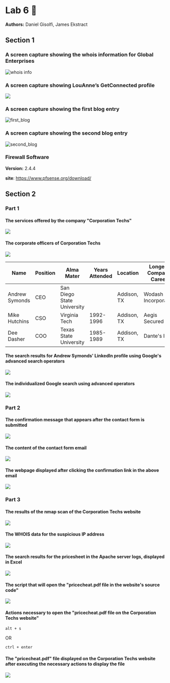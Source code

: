 # Lab 6 :beer:

**Authors:** Daniel Gisolfi, James Ekstract

## Section 1

### A screen capture showing the whois information for Global Enterprises

![whois info](./imgs/whois_info.png)

### A screen capture showing LouAnne’s GetConnected profile

![](./imgs/connected_profile.png)

###  A screen capture showing the first blog entry

![first_blog](./imgs/first_blog.png)

### A screen capture showing the second blog entry

![second_blog](./imgs/second_blog.png)

### Firewall Software

**Version:** 2.4.4

**site**: https://www.pfsense.org/download/



## Section 2

### Part 1

#### The services offered by the company "Corporation Techs"

![](imgs\2.1.1.PNG)



#### The corporate officers of Corporation Techs

![](imgs\2.1.2.PNG)



| Name           | Position | Alma Mater                 | Years Attended | Location    | Longest Company Career |
| -------------- | -------- | -------------------------- | -------------- | ----------- | ---------------------- |
| Andrew Symonds | CEO      | San Diego State University |                | Addison, TX | Wodash Incorporated    |
| Mike Hutchins  | CSO      | Virginia Tech              | 1992-1996      | Addison, TX | Aegis Secured          |
| Dee Dasher     | COO      | Texas State University     | 1985-1989      | Addison, TX | Dante's Inc            |



#### The search results for Andrew Symonds' LinkedIn profile using Google's advanced search operators

![](imgs\2.1.3.PNG)



#### The individualized Google search using advanced operators

![](imgs\2.1.4.PNG)





### Part 2

#### The confirmation message that appears after the contact form is submitted

![](imgs\2.2.1.PNG)



#### The content of the contact form email

![](imgs\2.2.2.PNG)



#### The webpage displayed after clicking the confirmation link in the above email

![](imgs\2.2.3.PNG)



### Part 3

#### The results of the nmap scan of the Corporation Techs website

![](imgs\2.3.1.png)



#### The WHOIS data for the suspicious IP address

![](imgs\2.3.2.PNG)



#### The search results for the pricesheet in the Apache server logs, displayed in Excel

![](E:\Users\jaeks\Documents\GitHub\CMPT418-MobileSecurity\Lab6\imgs\2.3.3.PNG)



#### The script that will open the "pricecheat.pdf file in the website's source code"

![](E:\Users\jaeks\Documents\GitHub\CMPT418-MobileSecurity\Lab6\imgs\2.3.4.PNG)



#### Actions necessary to open the "pricecheat.pdf file on the Corporation Techs website"

```
alt + s
```

OR

```
ctrl + enter
```



#### The "pricecheat.pdf" file displayed on the Corporation Techs website after executing the necessary actions to display the file

![](imgs\2.3.5.PNG)